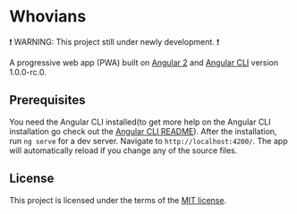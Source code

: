 # Whovians

:exclamation: WARNING: This project still under newly development. :exclamation:

A progressive web app (PWA) built on [Angular 2](angular.io) and [Angular CLI](https://github.com/angular/angular-cli) version 1.0.0-rc.0.

## Prerequisites
You need the Angular CLI installed(to get more help on the Angular CLI installation go check out the [Angular CLI README](https://github.com/angular/angular-cli/blob/master/README.md)). After the installation, run `ng serve` for a dev server. Navigate to `http://localhost:4200/`. The app will automatically reload if you change any of the source files.

## License
This project is licensed under the terms of the [MIT license](https://github.com/fernando-barbosa/whovians/blob/master/LICENSE.txt).